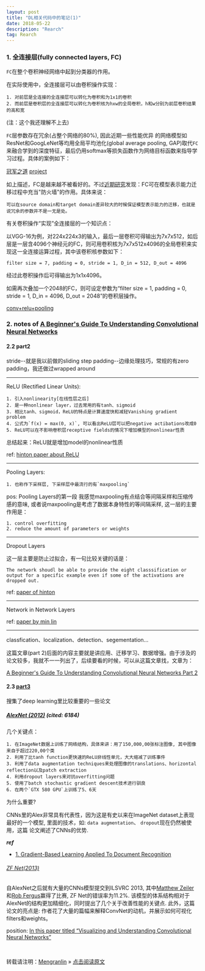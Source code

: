 ```yaml
---
layout: post
title: "DL相关代码中的笔记(1)"
date: 2018-05-22
description: "Rearch"
tag: Rearch
---
```


### 1. 全连接层(fully connected layers, FC)

`FC`在整个卷积神经网络中起到分类器的作用。

在实际使用中，全连接层可以由卷积操作实现：

    1. 对前层是全连接的全连接层可以转化为卷积和为1x1的卷积
    2. 而前层是卷积层的全连接层可以转化为卷积核为hxw的全局卷积，h和w分别为前层卷积结果的高和宽
(注：这个我还理解不上去)

`FC`层参数存在冗余(占整个网络的80%), 因此近期一些性能优异 的网络模型如ResNet和GoogLeNet等均用全局平均池化(global average pooling, GAP)取代`FC`来融合学到的深度特征，最后仍用softmax等损失函数作为网络目标函数来指导学习过程。具体的案例如下：

[冠军之道](https://zhuanlan.zhihu.com/p/23176872)
[project](http://210.28.132.67/weixs/project/APA/APA.html)

如上描述，FC是越来越不被看好的。不过[近期研究]()发现：FC可在模型表示能力迁移过程中充当"防火墙"的作用。具体来说：

    可以在source domain和target domain差异较大的时候保证模型表示能力的迁移，也就是说冗余的参数并不是一无是处。

有关卷积操作“实现”全连接层的一个知识点：

以VGG-16为例，对224x224x3的输入，最后一层卷积可得输出为7x7x512，如后层是一层含4096个神经元的FC，则可用卷积核为7x7x512x4096的全局卷积来实现这一全连接运算过程，其中该卷积核参数如下：

`filter size = 7, padding = 0, stride = 1, D_in = 512, D_out = 4096`

经过此卷积操作后可得输出为1x1x4096。

如需再次叠加一个2048的FC，则可设定参数为“filter size = 1, padding = 0, stride = 1, D_in = 4096, D_out = 2048”的卷积层操作。

[conv+relu+pooling](http://cs231n.github.io/convolutional-networks/)

### 2. notes of [A Beginner's Guide To Understanding Convolutional Neural Networks](https://adeshpande3.github.io/adeshpande3.github.io/A-Beginner's-Guide-To-Understanding-Convolutional-Neural-Networks/)

#### 2.2 part2

stride--就是我以前做的sliding step
padding--边缘处理技巧，常规的有zero padding，我还做过wrapped around

---
ReLU (Rectified Linear Units):

    1. 引入nonlinearity[在线性层之后]
    2. 是一种nonlinear layer，过去常用的有tanh、sigmoid
    3. 相比tanh、sigmoid，ReLU的特点是计算速度快和减轻Vanishing gradient problem
    4. 公式为`f(x) = max(0, x)`, 可以看出ReLU层可以把negative actibations改成0
    5. ReLU可以在不影响卷积层receptive fields的情况下增加模型的nonlinear性质

总结起来：ReLU就是增加model的nonlinear性质

ref:
[hinton paper about ReLU](http://www.cs.toronto.edu/~fritz/absps/reluICML.pdf)

---
Pooling Layers:

    1. 也称作下采样层, 下采样层中最流行的有`maxpooling`

pos: Pooling Layers的第一段
我感觉maxpooling有点结合等间隔采样和压缩传感的意味, 或者说maxpooling是考虑了数据本身特性的等间隔采样, 这一层的主要作用是：

    1. control overfitting
    2. reduce the amount of parameters or weights

---
Dropout Layers

这一层主要是防止过拟合，有一句比较关键的话是：

    The network shoudl be able to provide the eight classsification or output for a specific example even if some of the activations are dropped out.

ref:
[paper of hinton](https://www.cs.toronto.edu/~hinton/absps/JMLRdropout.pdf)

---
Network in Network Layers

ref:
[paper by min lin](https://arxiv.org/pdf/1312.4400v3.pdf)

---
classfication、localization、detection、segementation...

这篇文章(part 2)后面的内容主要就是讲应用、迁移学习、数据增强。由于涉及的论文较多，我就不一一列出了，后续要看的时候，可以从这篇文章找，文章为：

[A Beginner's Guide To Understanding Convolutional Neural Networks Part 2](https://adeshpande3.github.io/A-Beginner%27s-Guide-To-Understanding-Convolutional-Neural-Networks-Part-2/)

#### 2.3 [part3](https://adeshpande3.github.io/adeshpande3.github.io/The-9-Deep-Learning-Papers-You-Need-To-Know-About.html)

搜集了deep learning里比较重要的一些论文

##### [AlexNet (2012)](https://papers.nips.cc/paper/4824-imagenet-classification-with-deep-convolutional-neural-networks.pdf) (cited: 6184)

几个关键点：

    1. 在ImageNet数据上训练了网络结构，具体来讲：用了150,000,00张标注图像, 其中图像来自于超过220,00个类
    2. 利用了比tanh function更快速的ReLU非线性单元，大大缩减了训练事件
    3. 利用了data augmentation techniques来处理图像的translations、horizontal reflection以及patch extraction
    4. 利用dropout layers来对抗overfitting问题
    5. 使用了batch stochastic gradient descent技术进行驯良
    6. 在两个`GTX 580 GPU`上训练了5、6天

为什么重要?

CNNs里的Alex非常具有代表性，因为这是有史以来在ImageNet dataset上表现最好的一个模型, 里面的技术，如: `data augmentation`、 `dropout`现在仍然被使用，这篇
论文阐述了CNNs的优势.

___ref___

- [1. Gradient-Based Learning Applied To Document Recognition](http://yann.lecun.com/exdb/publis/pdf/lecun-01a.pdf)

###### [ZF Net(2013)](https://arxiv.org/pdf/1311.2901v3.pdf)

自AlexNet之后就有大量的CNNs模型提交到ILSVRC 2013, 其中[Matthew Zeiler](http://www.matthewzeiler.com/research/)和[Rob Fergus](https://cs.nyu.edu/~fergus/pmwiki/pmwiki.php)赢得了比赛, ZF Net的错误率为11.2%. 该模型的体系结构相对于AlexNet的结构更加精细化，同时提出了几个关于改善性能的关键点. 此外，这篇论文的亮点是: 作者花了大量的篇幅来解释ConvNet的动机，并展示如何可视化filters和weights。

position: [In this paper titled “Visualizing and Understanding Convolutional Neural Networks”](https://adeshpande3.github.io/adeshpande3.github.io/The-9-Deep-Learning-Papers-You-Need-To-Know-About.html)

<br>

转载请注明：[Mengranlin](https://lmrshare.github.io) » [点击阅读原文](https://lmrshare.github.io/2015/09/iOS9_Note/) 
